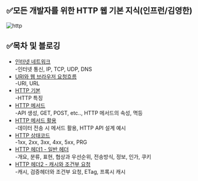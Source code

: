 
## ✅모든 개발자를 위한 HTTP 웹 기본 지식(인프런/김영한)

![http](https://github.com/devwookim/study-springboot2-webservice/assets/123798587/2b87ae10-04c4-4214-a17e-eaeab7e9df2f)


## ✅목차 및 블로깅
- [인터넷 네트워크](https://candoit.tistory.com/66)
  <br>
  -인터넷 통신, IP, TCP, UDP, DNS
- [URI와 웹 브라우저 요청흐름](https://candoit.tistory.com/67)
  <br>
  -URI, URL
- [HTTP 기본](https://candoit.tistory.com/69)
  <br>
  -HTTP 특징
- [HTTP 메서드](https://candoit.tistory.com/70)
  <br>
  -API 생성, GET, POST, etc.., HTTP 메서드의 속성, 멱등
- [HTTP 메서드 활용](https://candoit.tistory.com/88)
  <br>
  -데이터 전송 시 메서드 활용, HTTP API 설계 예시
- [HTTP 상태코드](https://candoit.tistory.com/89)
  <br>
  -1xx, 2xx, 3xx, 4xx, 5xx, PRG
- [HTTP 헤더1 - 일반 헤더](https://candoit.tistory.com/90)
  <br>
  -개요, 분류, 표현, 협상과 우선순위, 전송방식, 정보, 인가, 쿠키
- [HTTP 헤더2 - 캐시와 조건부 요청](https://candoit.tistory.com/91)
  <br>
  -캐시, 검증헤더와 조건부 요청, ETag, 프록시 캐시

